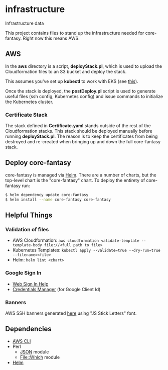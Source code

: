 # infrastructure
Infrastructure data

This project contains files to stand up the infrastructure needed for core-fantasy.
Right now this means AWS.

## AWS
In the **aws** directory is a script, **deployStack.pl**, which is used to upload
the Cloudformation files to an S3 bucket and deploy the stack.

This assumes you've set up **kubectl** to work with EKS (see [this][Kubectl_EKS]).

Once the stack is deployed, the **postDeploy.pl** script is used to generate
useful files (ssh config, Kubernetes config) and issue commands to initialize
the Kubernetes cluster.

### Certificate Stack
The stack defined in **Certificate.yaml** stands outside of the rest of the Cloudformation
stacks. This stack should be deployed manually before running **deployStack.pl**. The reason
is to keep the certificates from being destroyed and re-created when bringing up and down the
full core-fantasy stack.

## Deploy core-fantasy
core-fantasy is managed via [Helm][Helm]. There are a number of charts, but the top-level chart
is the "core-fantasy" chart. To deploy the entirety of core-fantasy run:
```bash
$ helm dependency update core-fantasy
$ helm install --name core-fantasy core-fantasy
```

## Helpful Things
### Validation of files
* AWS Cloudformation: `aws cloudformation validate-template --template-body file://<full path to file>`
* Kubernetes Templates: `kubectl apply --validate=true --dry-run=true --filename=<file>`
* Helm: `helm lint <chart>`
### Google Sign In
* [Web Sign In Help](https://developers.google.com/identity/sign-in/web/)
* [Credentials Manager](https://console.developers.google.com/apis/credentials) (for Google Client Id)

### Banners
AWS SSH banners generated [here][banner] using "JS Stick Letters" font.

## Dependencies
* [AWS CLI][AWS]
* Perl
  * [JSON][JSON] module
  * [File::Which][Which] module
* [Helm][Helm]

[AWS]: https://aws.amazon.com/cli/
[JSON]: https://metacpan.org/pod/JSON
[Which]: https://metacpan.org/pod/File::Which
[banner]: patorjk.com/software/taag/
[Helm]: https://helm.sh/
[Kubectl_EKS]: https://docs.aws.amazon.com/eks/latest/userguide/getting-started.html#eks-configure-kubectl
